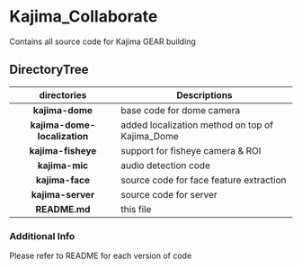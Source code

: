# Kajima_Collaborate
Contains all source code for Kajima GEAR building

## DirectoryTree
|**directories**|**Descriptions**|
|:--:|---|
|**kajima-dome**|base code for dome camera|
|**kajima-dome-localization**|added localization method on top of Kajima_Dome|
|**kajima-fisheye**|support for fisheye camera & ROI|
|**kajima-mic**|audio detection code|
|**kajima-face**|source code for face feature extraction|
|**kajima-server**| source code for server|
|**README.md**|this file|

### Additional Info
Please refer to README for each version of code
